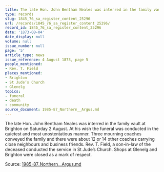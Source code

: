 ```yaml
---
title: The late Hon. John Bentham Neales was interred in the family vault at Brighton
type: records
slug: 1845_76_sa_register_content_25296
url: /records/1845_76_sa_register_content_25296/
record_id: 1845_76_sa_register_content_25296
date: '1873-08-04'
date_display: null
volume: null
issue_number: null
page: '5'
article_type: news
issue_reference: 4 August 1873, page 5
people_mentioned:
- Rev. T. Field
places_mentioned:
- Brighton
- St Jude’s Church
- Glenelg
topics:
- funeral
- death
- community
source_document: 1985-87_Northern__Argus.md
---
```


The late Hon. John Bentham Neales was interred in the family vault at Brighton on Saturday 2 August.  At his wish the funeral was conducted in the quietest and most unostentatious manner.  Three mourning coaches conveyed the family and there were about 12 or 14 other coaches carrying close neighbours and business friends.  Rev. T. Field, a son-in-law of the deceased conducted the service in St Jude’s Church.  Shops at Glenelg and Brighton were closed as a mark of respect.

Source: [1985-87_Northern__Argus.md](/downloads/markdown/1985-87_Northern__Argus.md)
